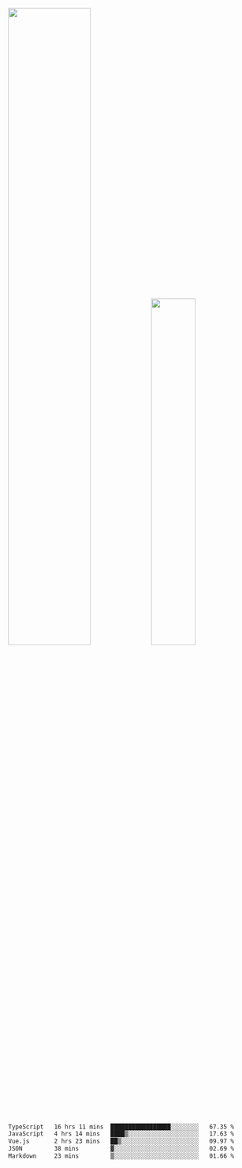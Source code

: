 <img align="" width="57.5%" src="https://github-readme-stats.vercel.app/api?username=Dream4ever&hide_title=true&hide_border=true&count_private=true&show_icons=true&include_all_commits=true&line_height=21" /><img align="" width="42.4%" src="https://github-readme-stats.vercel.app/api/top-langs/?username=Dream4ever&hide_title=true&count_private=true&show_icons=true&langs_count=6&hide_border=true&layout=compact" />

<!--START_SECTION:waka-->

```txt
TypeScript   16 hrs 11 mins  █████████████████░░░░░░░░   67.35 %
JavaScript   4 hrs 14 mins   ████▒░░░░░░░░░░░░░░░░░░░░   17.63 %
Vue.js       2 hrs 23 mins   ██▒░░░░░░░░░░░░░░░░░░░░░░   09.97 %
JSON         38 mins         ▓░░░░░░░░░░░░░░░░░░░░░░░░   02.69 %
Markdown     23 mins         ▒░░░░░░░░░░░░░░░░░░░░░░░░   01.66 %
```

<!--END_SECTION:waka-->
